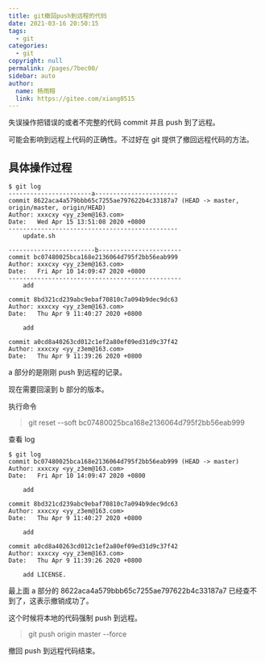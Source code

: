 ```yaml
---
title: git撤回push到远程的代码
date: 2021-03-16 20:50:15
tags:
  - git
categories:
  - git
copyright: null
permalink: /pages/7bec00/
sidebar: auto
author:
  name: 杨雨翔
  link: https://gitee.com/xiang0515
---
```


失误操作把错误的或者不完整的代码 commit 并且 push 到了远程。

可能会影响到远程上代码的正确性。不过好在 git 提供了撤回远程代码的方法。

## 具体操作过程

```
$ git log
-----------------------a-----------------------
commit 8622aca4a579bbb65c7255ae797622b4c33187a7 (HEAD -> master, origin/master, origin/HEAD)
Author: xxxcxy <yy_z3em@163.com>
Date:   Wed Apr 15 13:51:08 2020 +0800
-----------------------------------------------
    update.sh

------------------------b-----------------------
commit bc07480025bca168e2136064d795f2bb56eab999
Author: xxxcxy <yy_z3em@163.com>
Date:   Fri Apr 10 14:09:47 2020 +0800
------------------------------------------------
    add

commit 8bd321cd239abc9ebaf70810c7a094b9dec9dc63
Author: xxxcxy <yy_z3em@163.com>
Date:   Thu Apr 9 11:40:27 2020 +0800

    add

commit a0cd8a40263cd012c1ef2a80ef09ed31d9c37f42
Author: xxxcxy <yy_z3em@163.com>
Date:   Thu Apr 9 11:39:26 2020 +0800
```

a 部分的是刚刚 push 到远程的记录。

现在需要回滚到 b 部分的版本。

执行命令

> git reset --soft bc07480025bca168e2136064d795f2bb56eab999

查看 log

```
$ git log
commit bc07480025bca168e2136064d795f2bb56eab999 (HEAD -> master)
Author: xxxcxy <yy_z3em@163.com>
Date:   Fri Apr 10 14:09:47 2020 +0800

    add

commit 8bd321cd239abc9ebaf70810c7a094b9dec9dc63
Author: xxxcxy <yy_z3em@163.com>
Date:   Thu Apr 9 11:40:27 2020 +0800

    add

commit a0cd8a40263cd012c1ef2a80ef09ed31d9c37f42
Author: xxxcxy <yy_z3em@163.com>
Date:   Thu Apr 9 11:39:26 2020 +0800

    add LICENSE.
```

最上面 a 部分的 8622aca4a579bbb65c7255ae797622b4c33187a7 已经查不到了，这表示撤销成功了。

这个时候将本地的代码强制 push 到远程。

> git push origin master --force

撤回 push 到远程代码结束。
